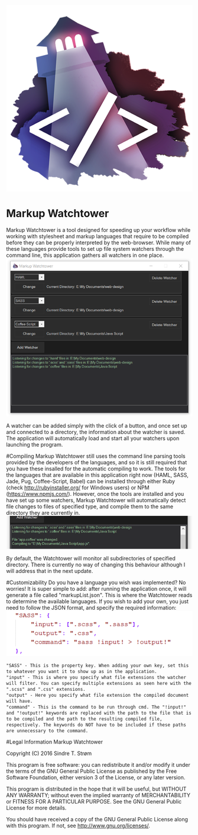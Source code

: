 ![Markup Watchtower logo](https://raw.githubusercontent.com/sindrets/MarkupWatchtower/master/img/MarkupWatchtowerIcon_HalfSize.png)
# Markup Watchtower
Markup Watchtower is a tool designed for speeding up your workflow while working with stylesheet and markup languages that require to be compiled before they can be properly interpreted by the web-browser. While many of these languages provide tools to set up file system watchers through the command line, this application gathers all watchers in one place.
![Figure 1](https://raw.githubusercontent.com/sindrets/MarkupWatchtower/master/img/figure1.PNG)

A watcher can be added simply with the click of a button, and once set up and connected to a directory, the information about the watcher is saved. The application will automatically load and start all your watchers upon launching the program. 

#Compiling
Markup Watchtower still uses the command line parsing tools provided by the developers of the languages, and so it is still required that you have these insalled for the automatic compiling to work. The tools for the languages that are available in this application right now (HAML, SASS, Jade, Pug, Coffee-Script, Babel) can be installed through either Ruby (check http://rubyinstaller.org/ for Windows users) or NPM (https://www.npmjs.com/). 
However, once the tools are installed and you have set up some watchers, Markup Watchtower will automatically detect file changes to files of specified type, and compile them to the same directory they are currently in.
![Figure 2](https://raw.githubusercontent.com/sindrets/MarkupWatchtower/master/img/figure2.PNG)

By default, the Watchtower will monitor all subdirectories of specified directory. There is currently no way of changing this behaviour although I will address that in the next update. 

#Customizability
Do you have a language you wish was implemented? No worries! It is super simple to add: after running the application once, it will generate a file called "markupList.json". This is where the Watchtower reads to determine the available languages. If you wish to add your own, you just need to follow the JSON format, and specify the required information:
![Figure 2](https://raw.githubusercontent.com/sindrets/MarkupWatchtower/master/img/figure3.PNG)

    "SASS" - This is the property key. When adding your own key, set this to whatever you want it to show up as in the application.
    "input" - This is where you specify what file extensions the watcher will filter. You can specify multiple extensions as seen here with the ".scss" and ".css" extensions.
    "output" - Here you specify what file extension the compiled document will have.
    "command" - This is the command to be run through cmd. The "!input!" and "!output!" keywords are replaced with the path to the file that is to be compiled and the path to the resulting compiled file, respectively. The keywords do NOT have to be included if these paths are unnecessary to the command.
  
#Legal Information
Markup Watchtower

Copyright (C) 2016  Sindre T. Strøm

This program is free software: you can redistribute it and/or modify
it under the terms of the GNU General Public License as published by
the Free Software Foundation, either version 3 of the License, or 
any later version.

This program is distributed in the hope that it will be useful,
but WITHOUT ANY WARRANTY; without even the implied warranty of
MERCHANTABILITY or FITNESS FOR A PARTICULAR PURPOSE.  See the
GNU General Public License for more details.

You should have received a copy of the GNU General Public License
along with this program.  If not, see <http://www.gnu.org/licenses/>.
